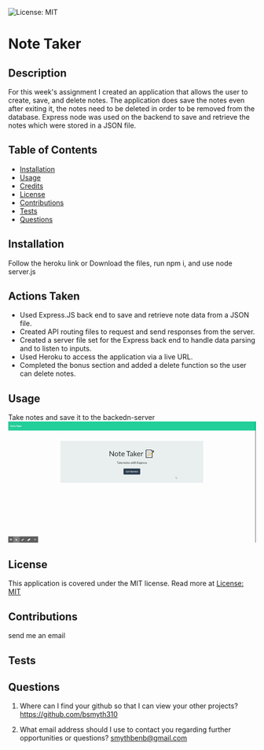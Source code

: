 ![License: MIT](https://img.shields.io/badge/License-MIT-yellow.svg)
  
  # Note Taker

  ## Description

  For this week's assignment I created an application that allows the user to create, save, and delete notes. The application does save the notes even after exiting it, the notes need to be deleted in order to be removed from the database. Express node was used on the backend to save and retrieve the notes which were stored in a JSON file.

  ## Table of Contents

  - [Installation](#installation)
  - [Usage](#usage)
  - [Credits](#credits)
  - [License](#license)
  - [Contributions](#contributions)
  - [Tests](#tests)
  - [Questions](#questions)

  ## Installation

  Follow the heroku link or Download the files, run npm i, and use node server.js

  ## Actions Taken
  * Used Express.JS back end to save and retrieve note data from a JSON file.
  * Created API routing files to request and send responses from the server. 
  * Created a server file set for the Express back end to handle data parsing and to listen to inputs. 
  * Used Heroku to access the application via a live URL. 
  * Completed the bonus section and added a delete function so the user can delete notes. 

  ## Usage

  Take notes and save it to the backedn-server
  ![](./public/assets/img/Note_Taker.gif)

  ## License

  This application is covered under the MIT license. Read more at [License: MIT](https://opensource.org/licenses/MIT)

  ## Contributions

  send me an email

  ## Tests

  

  ## Questions

  1. Where can I find your github so that I can view your other projects? https://github.com/bsmyth310

  2. What email address should I use to contact you regarding further opportunities or questions? smythbenb@gmail.com
